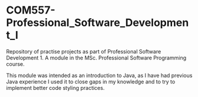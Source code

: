 # COM557-Professional_Software_Development_I
Repository of practise projects as part of Professional Software Development 1. A module in the MSc. Professional Software Programming course.

This module was intended as an introduction to Java, as I have had previous Java experience I used it to close gaps in my knowledge and to try to implement better code styling practices.
